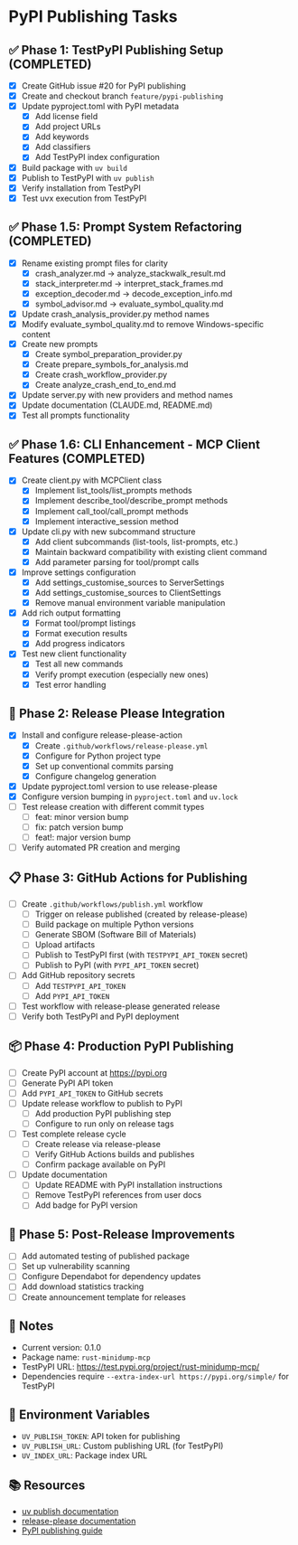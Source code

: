 # PyPI Publishing Tasks

## ✅ Phase 1: TestPyPI Publishing Setup (COMPLETED)
- [x] Create GitHub issue #20 for PyPI publishing
- [x] Create and checkout branch `feature/pypi-publishing`
- [x] Update pyproject.toml with PyPI metadata
  - [x] Add license field
  - [x] Add project URLs
  - [x] Add keywords
  - [x] Add classifiers
  - [x] Add TestPyPI index configuration
- [x] Build package with `uv build`
- [x] Publish to TestPyPI with `uv publish`
- [x] Verify installation from TestPyPI
- [x] Test uvx execution from TestPyPI

## ✅ Phase 1.5: Prompt System Refactoring (COMPLETED)
- [x] Rename existing prompt files for clarity
  - [x] crash_analyzer.md → analyze_stackwalk_result.md
  - [x] stack_interpreter.md → interpret_stack_frames.md
  - [x] exception_decoder.md → decode_exception_info.md
  - [x] symbol_advisor.md → evaluate_symbol_quality.md
- [x] Update crash_analysis_provider.py method names
- [x] Modify evaluate_symbol_quality.md to remove Windows-specific content
- [x] Create new prompts
  - [x] Create symbol_preparation_provider.py
  - [x] Create prepare_symbols_for_analysis.md
  - [x] Create crash_workflow_provider.py
  - [x] Create analyze_crash_end_to_end.md
- [x] Update server.py with new providers and method names
- [x] Update documentation (CLAUDE.md, README.md)
- [x] Test all prompts functionality

## ✅ Phase 1.6: CLI Enhancement - MCP Client Features (COMPLETED)
- [x] Create client.py with MCPClient class
  - [x] Implement list_tools/list_prompts methods
  - [x] Implement describe_tool/describe_prompt methods
  - [x] Implement call_tool/call_prompt methods
  - [x] Implement interactive_session method
- [x] Update cli.py with new subcommand structure
  - [x] Add client subcommands (list-tools, list-prompts, etc.)
  - [x] Maintain backward compatibility with existing client command
  - [x] Add parameter parsing for tool/prompt calls
- [x] Improve settings configuration
  - [x] Add settings_customise_sources to ServerSettings
  - [x] Add settings_customise_sources to ClientSettings
  - [x] Remove manual environment variable manipulation
- [x] Add rich output formatting
  - [x] Format tool/prompt listings
  - [x] Format execution results
  - [x] Add progress indicators
- [x] Test new client functionality
  - [x] Test all new commands
  - [x] Verify prompt execution (especially new ones)
  - [x] Test error handling

## 🚀 Phase 2: Release Please Integration
- [x] Install and configure release-please-action
  - [x] Create `.github/workflows/release-please.yml`
  - [x] Configure for Python project type
  - [x] Set up conventional commits parsing
  - [x] Configure changelog generation
- [x] Update pyproject.toml version to use release-please
- [x] Configure version bumping in `pyproject.toml` and `uv.lock`
- [ ] Test release creation with different commit types
  - [ ] feat: minor version bump
  - [ ] fix: patch version bump  
  - [ ] feat!: major version bump
- [ ] Verify automated PR creation and merging

## 📋 Phase 3: GitHub Actions for Publishing
- [ ] Create `.github/workflows/publish.yml` workflow
  - [ ] Trigger on release published (created by release-please)
  - [ ] Build package on multiple Python versions
  - [ ] Generate SBOM (Software Bill of Materials)
  - [ ] Upload artifacts
  - [ ] Publish to TestPyPI first (with `TESTPYPI_API_TOKEN` secret)
  - [ ] Publish to PyPI (with `PYPI_API_TOKEN` secret)
- [ ] Add GitHub repository secrets
  - [ ] Add `TESTPYPI_API_TOKEN`
  - [ ] Add `PYPI_API_TOKEN`
- [ ] Test workflow with release-please generated release
- [ ] Verify both TestPyPI and PyPI deployment

## 📦 Phase 4: Production PyPI Publishing
- [ ] Create PyPI account at https://pypi.org
- [ ] Generate PyPI API token
- [ ] Add `PYPI_API_TOKEN` to GitHub secrets
- [ ] Update release workflow to publish to PyPI
  - [ ] Add production PyPI publishing step
  - [ ] Configure to run only on release tags
- [ ] Test complete release cycle
  - [ ] Create release via release-please
  - [ ] Verify GitHub Actions builds and publishes
  - [ ] Confirm package available on PyPI
- [ ] Update documentation
  - [ ] Update README with PyPI installation instructions
  - [ ] Remove TestPyPI references from user docs
  - [ ] Add badge for PyPI version

## 🔧 Phase 5: Post-Release Improvements
- [ ] Add automated testing of published package
- [ ] Set up vulnerability scanning
- [ ] Configure Dependabot for dependency updates
- [ ] Add download statistics tracking
- [ ] Create announcement template for releases

## 📝 Notes
- Current version: 0.1.0
- Package name: `rust-minidump-mcp`
- TestPyPI URL: https://test.pypi.org/project/rust-minidump-mcp/
- Dependencies require `--extra-index-url https://pypi.org/simple/` for TestPyPI

## 🔑 Environment Variables
- `UV_PUBLISH_TOKEN`: API token for publishing
- `UV_PUBLISH_URL`: Custom publishing URL (for TestPyPI)
- `UV_INDEX_URL`: Package index URL

## 📚 Resources
- [uv publish documentation](https://docs.astral.sh/uv/guides/publish/)
- [release-please documentation](https://github.com/googleapis/release-please)
- [PyPI publishing guide](https://packaging.python.org/en/latest/guides/publishing-package-distribution-releases-using-github-actions-ci-cd-workflows/)